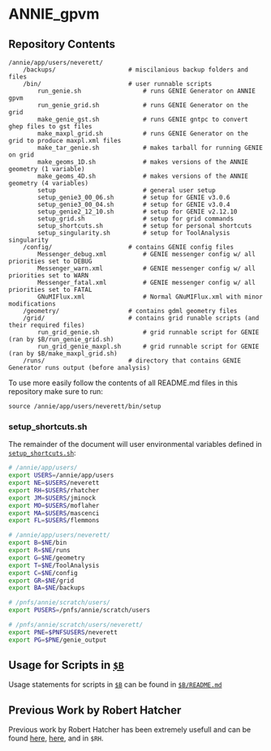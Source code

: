 # ANNIE_gpvm

## **Repository Contents**
```
/annie/app/users/neverett/
    /backups/                    # miscilanious backup folders and files
    /bin/                        # user runnable scripts
        run_genie.sh                 # runs GENIE Generator on ANNIE gpvm
        run_genie_grid.sh            # runs GENIE Generator on the grid
        make_genie_gst.sh            # runs GENIE gntpc to convert ghep files to gst files
        make_maxpl_grid.sh           # runs GENIE Generator on the grid to produce maxpl.xml files
        make_tar_genie.sh            # makes tarball for running GENIE on grid
        make_geoms_1D.sh             # makes versions of the ANNIE geometry (1 variable)
        make_geoms_4D.sh             # makes versions of the ANNIE geometry (4 variables)
        setup                        # general user setup
        setup_genie3_00_06.sh        # setup for GENIE v3.0.6
        setup_genie3_00_04.sh        # setup for GENIE v3.0.4
        setup_genie2_12_10.sh        # setup for GENIE v2.12.10
        setup_grid.sh                # setup for grid commands
        setup_shortcuts.sh           # setup for personal shortcuts
        setup_singularity.sh         # setup for ToolAnalysis singularity
    /config/                     # contains GENIE config files
        Messenger_debug.xml          # GENIE messenger config w/ all priorities set to DEBUG
        Messenger_warn.xml           # GENIE messenger config w/ all priorities set to WARN
        Messenger_fatal.xml          # GENIE messenger config w/ all priorities set to FATAL
        GNuMIFlux.xml                # Normal GNuMIFlux.xml with minor modifications
    /geometry/                   # contains gdml geometry files
    /grid/                       # contains grid runable scripts (and their required files)
        run_grid_genie.sh            # grid runnable script for GENIE (ran by $B/run_genie_grid.sh)
        run_grid_genie_maxpl.sh      # grid runnable script for GENIE (ran by $B/make_maxpl_grid.sh)
    /runs/                       # directory that contains GENIE Generator runs output (before analysis)
```

To use more easily follow the contents of all README.md files in this repository make sure to run:
```
source /annie/app/users/neverett/bin/setup
```

### **setup_shortcuts.sh**
The remainder of the document will user environmental variables defined in [`setup_shortcuts.sh`](https://github.com/Noah-Everett/ANNIE_gpvm/blob/main/bin/setup_shortcuts.sh):
```sh
# /annie/app/users/
export USERS=/annie/app/users
export NE=$USERS/neverett
export RH=$USERS/rhatcher
export JM=$USERS/jminock
export MO=$USERS/moflaher
export MA=$USERS/mascenci
export FL=$USERS/flemmons

# /annie/app/users/neverett/
export B=$NE/bin
export R=$NE/runs
export G=$NE/geometry
export T=$NE/ToolAnalysis
export C=$NE/config
export GR=$NE/grid
export BA=$NE/backups

# /pnfs/annie/scratch/users/
export PUSERS=/pnfs/annie/scratch/users

# /pnfs/annie/scratch/users/neverett/
export PNE=$PNFSUSERS/neverett
export PG=$PNE/genie_output
```

## **Usage for Scripts in [`$B`](https://github.com/Noah-Everett/ANNIE_gpvm/tree/main/bin)**

Usage statements for scripts in [`$B`](https://github.com/Noah-Everett/ANNIE_gpvm/tree/main/bin) can be found in [`$B/README.md`](https://github.com/Noah-Everett/ANNIE_gpvm/tree/main/bin#readme)

## **Previous Work by Robert Hatcher**
Previous work by Robert Hatcher has been extremely usefull and can be found [here](https://cdcvs.fnal.gov/redmine/projects/anniesoft/wiki/GENIE_and_Geant4_neutrons_from_rock_propagation), [here](https://cdcvs.fnal.gov/redmine/projects/genie/wiki/Running_gevgen_fnal), and in `$RH`. 